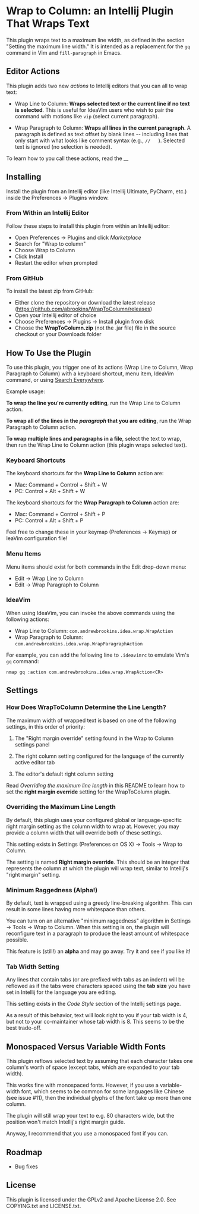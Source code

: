 # Wrap to Column: an Intellij Plugin That Wraps Text

This plugin wraps text to a maximum line width, as defined in the section
"Setting the maximum line width." It is intended as a replacement for the `gq`
command in Vim and `fill-paragraph` in Emacs.

## Editor Actions

This plugin adds two new _actions_ to Intellij editors that you can all to
wrap text:

- Wrap Line to Column: **Wraps selected text or the current line if no text is
  selected**. This is useful for IdeaVim users who wish to pair the command with
  motions like `vip` (select current paragraph).

- Wrap Paragraph to Column: **Wraps all lines in the current paragraph**. A
  paragraph is defined as text offset by blank lines -- including lines that
  only start with what looks like comment syntax (e.g., `//   `). Selected text
  is ignored (no selection is needed).
  
To learn how to you call these actions, read the __

## Installing

Install the plugin from an Intellij editor (like Intellij Ultimate, PyCharm,
etc.) inside the Preferences -> Plugins window.

### From Within an Intellij Editor

Follow these steps to install this plugin from within an Intellij editor:
 
* Open Preferences -> Plugins and click _Marketplace_
* Search for "Wrap to column"
* Choose Wrap to Column
* Click Install
* Restart the editor when prompted

### From GitHub

To install the latest zip from GitHub:

* Either clone the repository or download the latest release
  (https://github.com/abrookins/WrapToColumn/releases)
* Open your Intellij editor of choice
* Choose Preferences -> Plugins -> Install plugin from disk
* Choose the **WrapToColumn.zip** (not the .jar file) file in the source
  checkout or your Downloads folder

## How To Use the Plugin

To use this plugin, you trigger one of its actions (Wrap Line to Column,
Wrap Paragraph to Column) with a keyboard shortcut, menu item, IdeaVim
command, or using [Search Everywhere](https://blog.jetbrains.com/idea/2020/05/when-the-shift-hits-the-fan-search-everywhere/).

Example usage:

**To wrap the line you're currently editing**, run the Wrap Line to Column action.

**To wrap all of the lines in the _paragraph_ that you are editing**, run the Wrap Paragraph to Column action.

**To wrap multiple lines and paragraphs in a file**, select the text to wrap, then run the Wrap Line to Column action (this plugin wraps selected text).

### Keyboard Shortcuts

The keyboard shortcuts for the **Wrap Line to Column** action are:

* Mac: Command + Control + Shift + W
* PC: Control + Alt + Shift + W

The keyboard shortcuts for the **Wrap Paragraph to Column** action are:

* Mac: Command + Control + Shift + P
* PC: Control + Alt + Shift + P

Feel free to change these in your keymap (Preferences -> Keymap) or IeaVim
configuration file!

### Menu Items

Menu items should exist for both commands in the Edit drop-down menu:

* Edit -> Wrap Line to Column
* Edit -> Wrap Paragraph to Column

### IdeaVim

When using IdeaVim, you can invoke the above commands using the following
actions:
* Wrap Line to Column: `com.andrewbrookins.idea.wrap.WrapAction`
* Wrap Paragraph to Column: `com.andrewbrookins.idea.wrap.WrapParagraphAction`

For example, you can add the following line to `.ideavimrc` to emulate Vim's
`gq` command:

```
nmap gq :action com.andrewbrookins.idea.wrap.WrapAction<CR>
```

## Settings

### How Does WrapToColumn Determine the Line Length?

The maximum width of wrapped text is based on one of the following settings, in
this order of priority:
 
1. The "Right margin override" setting found in the Wrap to Column settings panel

2. The right column setting configured for the language of the currently active
  editor tab

3. The editor's default right column setting

Read _Overriding the maximum line length_ in this README to learn how to set the
**right margin override** setting for the WrapToColumn plugin.

### Overriding the Maximum Line Length

By default, this plugin uses your configured global or language-specific right
margin setting as the column width to wrap at. However, you may provide a column
width that will override both of these settings.

This setting exists in Settings (Preferences on OS X) -> Tools -> Wrap to Column.

The setting is named **Right margin override**. This should be an integer that
represents the column at which the plugin will wrap text, similar to Intellij's
"right margin" setting.

### Minimum Raggedness (Alpha!)

By default, text is wrapped using a greedy line-breaking algorithm. This can
result in some lines having more whitespace than others.

You can turn on an alternative "minimum raggedness" algorithm in Settings ->
Tools -> Wrap to Column. When this setting is on, the plugin will reconfigure
text in a paragraph to produce the least amount of whitespace possible.

This feature is (still!) an **alpha** and may go away. Try it and see if
you like it!

### Tab Width Setting

Any lines that contain tabs (or are prefixed with tabs as an indent) will be
reflowed as if the tabs were characters spaced using the **tab size** you have
set in Intellij for the language you are editing.

This setting exists in the _Code Style_ section of the Intellij settings page.

As a result of this behavior, text will look right to you if your tab width is 4,
but not to your co-maintainer whose tab width is 8. This seems to be the best
trade-off.

## Monospaced Versus Variable Width Fonts

This plugin reflows selected text by assuming that each character takes one
column's worth of space (except tabs, which are expanded to your tab width).

This works fine with monospaced fonts. However, if you use a variable-width
font, which seems to be common for some languages like Chinese (see issue #11),
then the individual glyphs of the font take up more than one column.

The plugin will still wrap your text to e.g. 80 characters wide, but the
position won't match Intellij's right margin guide.

Anyway, I recommend that you use a monospaced font if you can.


## Roadmap

* Bug fixes


## License

This plugin is licensed under the GPLv2 and Apache License 2.0. See COPYING.txt
and LICENSE.txt.
